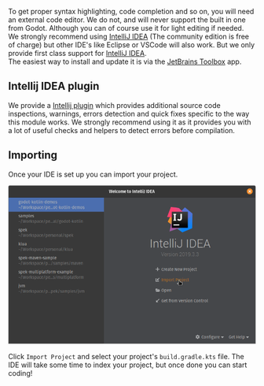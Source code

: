 To get proper syntax highlighting, code completion and so on, you will need an external code editor. We do not, and will never support the built in one from Godot. Although you can of course use it for light editing if needed.  
We strongly recommend using [IntelliJ IDEA](https://jetbrains.com/idea) (The community edition is free of charge) but other IDE's like Eclipse or VSCode will also work. But we only provide first class support for [IntelliJ IDEA](https://jetbrains.com/idea).  
The easiest way to install and update it is via the [JetBrains Toolbox](https://www.jetbrains.com/toolbox-app/) app.

## Intellij IDEA plugin
We provide a [Intellij plugin](TODO()) which provides additional source code inspections, warnings, errors detection and quick fixes specific to the way this module works. We strongly recommend using it as it provides you with a lot of useful checks and helpers to detect errors before compilation.

## Importing
Once your IDE is set up you can import your project.

![Import](../assets/img/import.png)

Click `Import Project` and select your project's `build.gradle.kts` file. The IDE will take some time to index your project, but once done you can start coding!